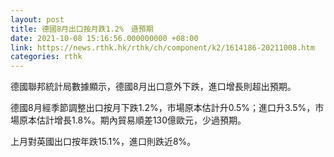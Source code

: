 ```yaml
---
layout: post
title: 德國8月出口按月跌1.2%　遜預期
date: 2021-10-08 15:16:56.000000000 +08:00
link: https://news.rthk.hk/rthk/ch/component/k2/1614186-20211008.htm
categories: rthk
---
```


德國聯邦統計局數據顯示，德國8月出口意外下跌，進口增長則超出預期。

德國8月經季節調整出口按月下跌1.2%，市場原本估計升0.5%；進口升3.5%，市場原本估計增長1.8%。期內貿易順差130億歐元，少過預期。

上月對英國出口按年跌15.1%，進口則跌近8%。
